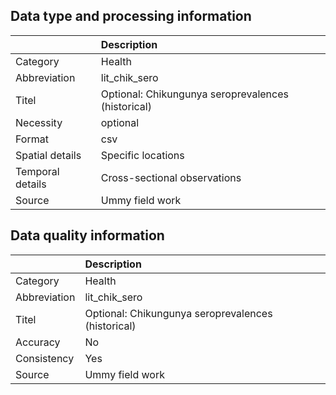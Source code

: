 ## Data type and processing information 

|                  | Description                                        |
|:-----------------|:---------------------------------------------------|
| Category         | Health                                             |
| Abbreviation     | lit_chik_sero                                      |
| Titel            | Optional: Chikungunya seroprevalences (historical) |
| Necessity        | optional                                           |
| Format           | csv                                                |
| Spatial details  | Specific locations                                 |
| Temporal details | Cross-sectional observations                       |
| Source           | Ummy field work                                    |

## Data quality information 

|              | Description                                        |
|:-------------|:---------------------------------------------------|
| Category     | Health                                             |
| Abbreviation | lit_chik_sero                                      |
| Titel        | Optional: Chikungunya seroprevalences (historical) |
| Accuracy     | No                                                 |
| Consistency  | Yes                                                |
| Source       | Ummy field work                                    |
